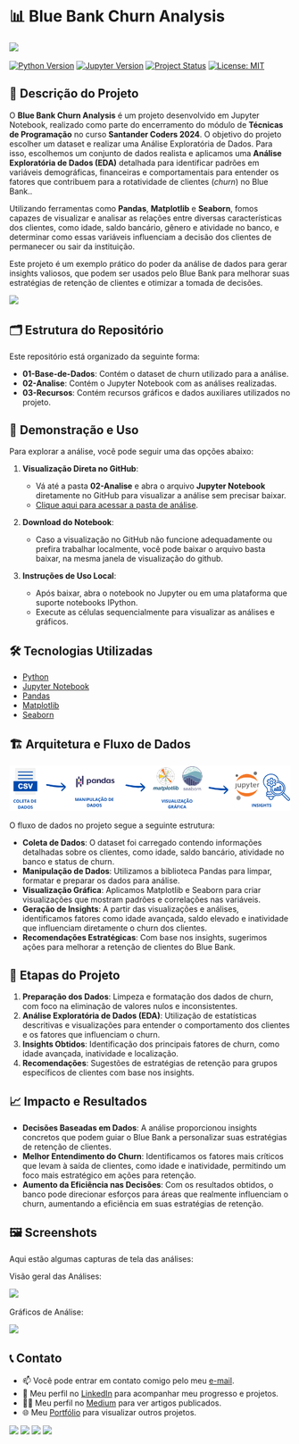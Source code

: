 # 📊 Blue Bank Churn Analysis

<img src="03-Recursos/imagem_capa_repositorio.png">

[![Python Version](https://img.shields.io/badge/Python-3.11-blue?logo=python&logoColor=white)](https://www.python.org/)
[![Jupyter Version](https://img.shields.io/badge/Jupyter-Notebook-orange?logo=jupyter)](https://jupyter.org/)
[![Project Status](https://img.shields.io/badge/Status-In_Progress-yellow)]()
[![License: MIT](https://img.shields.io/badge/License-MIT-yellow.svg)](https://opensource.org/licenses/MIT)

## 📝 Descrição do Projeto  
O **Blue Bank Churn Analysis** é um projeto desenvolvido em Jupyter Notebook, realizado como parte do encerramento do módulo de **Técnicas de Programação** no curso **Santander Coders 2024**. O objetivo do projeto  escolher um dataset e realizar uma Análise Exploratória de Dados. Para isso, escolhemos um conjunto de dados realista e aplicamos uma **Análise Exploratória de Dados (EDA)** detalhada para identificar padrões em variáveis demográficas, financeiras e comportamentais para entender os fatores que contribuem para a rotatividade de clientes (*churn*) no Blue Bank..

Utilizando ferramentas como **Pandas**, **Matplotlib** e **Seaborn**, fomos capazes de visualizar e analisar as relações entre diversas características dos clientes, como idade, saldo bancário, gênero e atividade no banco, e determinar como essas variáveis influenciam a decisão dos clientes de permanecer ou sair da instituição.

Este projeto é um exemplo prático do poder da análise de dados para gerar insights valiosos, que podem ser usados pelo Blue Bank para melhorar suas estratégias de retenção de clientes e otimizar a tomada de decisões.

<img src="03_Recursos/gif_analise_churn.gif">

## 🗂️ Estrutura do Repositório
Este repositório está organizado da seguinte forma:
- **01-Base-de-Dados**: Contém o dataset de churn utilizado para a análise.
- **02-Analise**: Contém o Jupyter Notebook com as análises realizadas.
- **03-Recursos**: Contém recursos gráficos e dados auxiliares utilizados no projeto.

## 💾 Demonstração e Uso
Para explorar a análise, você pode seguir uma das opções abaixo:

1. **Visualização Direta no GitHub**:
   - Vá até a pasta **02-Analise** e abra o arquivo **Jupyter Notebook** diretamente no GitHub para visualizar a análise sem precisar baixar.
   - [Clique aqui para acessar a pasta de análise](02-Analise/blue-bank-costumer-churn-eda.ipynb).

2. **Download do Notebook**:
   - Caso a visualização no GitHub não funcione adequadamente ou prefira trabalhar localmente, você pode baixar o arquivo basta baixar, na mesma janela de visualização do github.

3. **Instruções de Uso Local**:
   - Após baixar, abra o notebook no Jupyter ou em uma plataforma que suporte notebooks IPython.
   - Execute as células sequencialmente para visualizar as análises e gráficos.

## 🛠️ Tecnologias Utilizadas
- [Python](https://www.python.org/)
- [Jupyter Notebook](https://jupyter.org/)
- [Pandas](https://pandas.pydata.org/)
- [Matplotlib](https://matplotlib.org/)
- [Seaborn](https://seaborn.pydata.org/)

## 🏗️ Arquitetura e Fluxo de Dados
<img src="03-Recursos/arquitetura_dados.png">

O fluxo de dados no projeto segue a seguinte estrutura:

- **Coleta de Dados**: O dataset foi carregado contendo informações detalhadas sobre os clientes, como idade, saldo bancário, atividade no banco e status de churn.
- **Manipulação de Dados**: Utilizamos a biblioteca Pandas para limpar, formatar e preparar os dados para análise.
- **Visualização Gráfica**: Aplicamos Matplotlib e Seaborn para criar visualizações que mostram padrões e correlações nas variáveis.
- **Geração de Insights**: A partir das visualizações e análises, identificamos fatores como idade avançada, saldo elevado e inatividade que influenciam diretamente o churn dos clientes.
- **Recomendações Estratégicas**: Com base nos insights, sugerimos ações para melhorar a retenção de clientes do Blue Bank.

## 🔄 Etapas do Projeto

1. **Preparação dos Dados**: Limpeza e formatação dos dados de churn, com foco na eliminação de valores nulos e inconsistentes.
2. **Análise Exploratória de Dados (EDA)**: Utilização de estatísticas descritivas e visualizações para entender o comportamento dos clientes e os fatores que influenciam o churn.
3. **Insights Obtidos**: Identificação dos principais fatores de churn, como idade avançada, inatividade e localização.
4. **Recomendações**: Sugestões de estratégias de retenção para grupos específicos de clientes com base nos insights.

## 📈 Impacto e Resultados

- **Decisões Baseadas em Dados**: A análise proporcionou insights concretos que podem guiar o Blue Bank a personalizar suas estratégias de retenção de clientes.
- **Melhor Entendimento do Churn**: Identificamos os fatores mais críticos que levam à saída de clientes, como idade e inatividade, permitindo um foco mais estratégico em ações para retenção.
- **Aumento da Eficiência nas Decisões**: Com os resultados obtidos, o banco pode direcionar esforços para áreas que realmente influenciam o churn, aumentando a eficiência em suas estratégias de retenção.

## 🖼️ Screenshots
Aqui estão algumas capturas de tela das análises:

Visão geral das Análises:

<img src="03_Recursos/imagem_analise_geral.png">

Gráficos de Análise:

<img src="03_Recursos/imagem_graficos.png">


## 📞 Contato
- 📫 Você pode entrar em contato comigo pelo meu [e-mail](mailto:thiago.leit@hotmail.com).
- 💼 Meu perfil no [LinkedIn](https://www.linkedin.com/in/tnleite/) para acompanhar meu progresso e projetos.
- ✍🏻 Meu perfil no [Medium](https://medium.com/@thiago.leit) para ver artigos publicados.
- 🌐 Meu [Portfólio](https://thiagoleite.my.canva.site/) para visualizar outros projetos.

<p align="left">
<a href = "mailto:thiago.leit@hotmail.com"><img src="https://img.shields.io/badge/Email-DF0000?style=for-the-badge&amp;labelColor=212121&amp;logo=maildotru&logoColor=DF0000" target="_blank"></a>
<a href = "https://www.linkedin.com/in/tnleite/"><img src="https://img.shields.io/badge/LINKEDIN-0A66C2?style=for-the-badge&amp;labelColor=212121&amp;logo=linkedin&logoColor=0A66C2" target="_blank"></a>
<a href = "https://wa.me/+5521964105121"><img src="https://img.shields.io/badge/WHATSAPP-25D366?style=for-the-badge&amp;labelColor=212121&amp;logo=whatsapp&logoColor=25D366" target="_blank"></a>
<a href = "https://medium.com/@thiago.leit"><img src="https://img.shields.io/badge/MEDIUM-000000?style=for-the-badge&amp;labelColor=FFFFFF&amp;logo=medium&logoColor=000000" target="_blank"></a>
</p>
